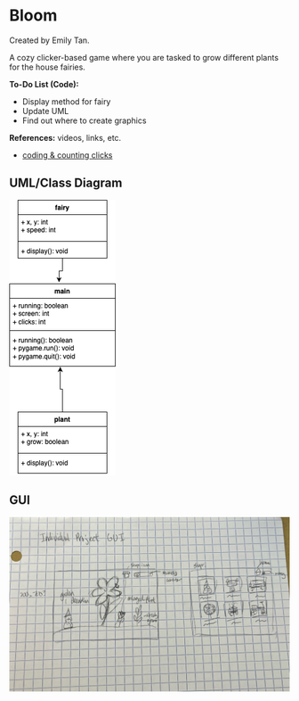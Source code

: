 # Bloom
Created by Emily Tan.

A cozy clicker-based game where you are tasked to grow different plants for the house fairies.

**To-Do List (Code):**
- Display method for fairy
- Update UML
- Find out where to create graphics

**References:** videos, links, etc.
- [coding & counting clicks](https://www.youtube.com/watch?v=jXx3acg34S0)

## UML/Class Diagram
![UML](https://github.com/emmitan/IndividualProject/blob/main/images/UML0430.png?raw=true)

## GUI
![GUI](https://github.com/emmitan/IndividualProject/blob/main/images/GUI.jpeg?raw=true)
